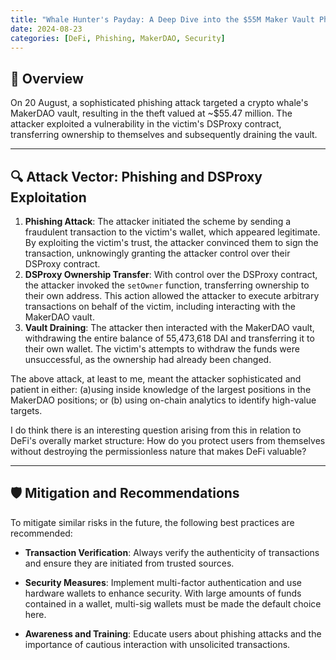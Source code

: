 ```yaml
---
title: "Whale Hunter's Payday: A Deep Dive into the $55M Maker Vault Phishing Attack"
date: 2024-08-23
categories: [DeFi, Phishing, MakerDAO, Security]
---
```


## 🧠 Overview

On 20 August, a sophisticated phishing attack targeted a crypto whale's MakerDAO vault, resulting in the theft valued at ~$55.47 million. The attacker exploited a vulnerability in the victim's DSProxy contract, transferring ownership to themselves and subsequently draining the vault. 

---

## 🔍 Attack Vector: Phishing and DSProxy Exploitation

1. **Phishing Attack**: The attacker initiated the scheme by sending a fraudulent transaction to the victim's wallet, which appeared legitimate. By exploiting the victim's trust, the attacker convinced them to sign the transaction, unknowingly granting the attacker control over their DSProxy contract.
2. **DSProxy Ownership Transfer**: With control over the DSProxy contract, the attacker invoked the `setOwner` function, transferring ownership to their own address. This action allowed the attacker to execute arbitrary transactions on behalf of the victim, including interacting with the MakerDAO vault.
3. **Vault Draining**: The attacker then interacted with the MakerDAO vault, withdrawing the entire balance of 55,473,618 DAI and transferring it to their own wallet. The victim's attempts to withdraw the funds were unsuccessful, as the ownership had already been changed.

The above attack, at least to me, meant the attacker sophisticated and patient in either: (a)using inside knowledge of the largest positions in the MakerDAO positions; or (b) using on-chain analytics to identify high-value targets. 

I do think there is an interesting question arising from this in relation to DeFi's overally market structure: How do you protect users from themselves without destroying the permissionless nature that makes DeFi valuable?


---

## 🛡️ Mitigation and Recommendations

To mitigate similar risks in the future, the following best practices are recommended:

- **Transaction Verification**: Always verify the authenticity of transactions and ensure they are initiated from trusted sources.

- **Security Measures**: Implement multi-factor authentication and use hardware wallets to enhance security. With large amounts of funds contained in a wallet, multi-sig wallets must be made the default choice here.

- **Awareness and Training**: Educate users about phishing attacks and the importance of cautious interaction with unsolicited transactions.
